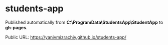 # students-app

Published automatically from **C:\ProgramData\StudentsApp\StudentApp** to **gh-pages**.

Public URL: https://yanivmizrachiy.github.io/students-app/
